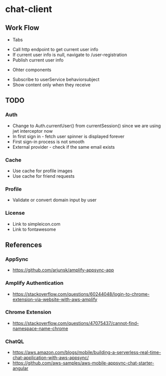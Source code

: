 # chat-client

## Work Flow

* Tabs
- Call http endpoint to get current user info
- If current user info is null, navigate to /user-registration
- Publish current user info

* Ohter components
- Subscribe to userService behaviorsubject
- Show content only when they receive 

## TODO

### Auth

* Change to Auth.currentUser() from currentSession() since we are using jwt interceptor now
* In first sign in - fetch user spinner is displayed forever
* First sign-in process is not smooth
* External provider - check if the same email exists

### Cache

* Use cache for profile images
* Use cache for friend requests

### Profile

* Validate or convert domain input by user

### License

* Link to simpleicon.com
* Link to fontawesome

## References

### AppSync

* https://github.com/arjunsk/amplify-appsync-app

### Amplify Authentication

* https://stackoverflow.com/questions/60244048/login-to-chrome-extension-via-website-with-aws-amplify

### Chrome Extension
* https://stackoverflow.com/questions/47075437/cannot-find-namespace-name-chrome

### ChatQL

* https://aws.amazon.com/blogs/mobile/building-a-serverless-real-time-chat-application-with-aws-appsync/
* https://github.com/aws-samples/aws-mobile-appsync-chat-starter-angular
